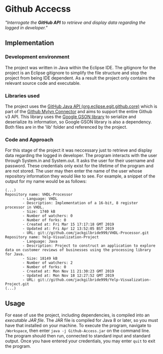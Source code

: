 # Github Accecss
*"Interrogate the **GitHub API** to retrieve and display data regarding the logged in developer."*

## Implementation
### Development environment
The project was written in Java within the Eclipse IDE. The gitignore for the project is an Eclipse gitignore to simplify the file structure and stop the project from being IDE dependent. As a result the project only contains the relevant source code and executable.

### Libraries used
The project uses the [GitHub Java API (org.eclipse.egit.github.core)](https://github.com/eclipse/egit-github/tree/master/org.eclipse.egit.github.core) which is part of the [Github Mylyn Connector](https://github.com/eclipse/egit-github) and aims to support the entire Github v3 API. This library uses the [Google GSON library](https://github.com/google/gson) to serialize and deserialize its information, so Google GSON library is also a dependency. Both files are in the 'lib' folder and referenced by the project.

### Code and Approach
For this stage of the project it was neccessary just to retrieve and display data regarding the logged in developer. The program interacts with the user through System.in and System.out. It asks the user for their username and password. These credentials only exist for the lifetime of the program and are not stored. The user may then enter the name of the user whose repository information they would like to see. For example, a snippet of the output for my name would be as follows:
```
(...)
Repository name: VHDL-Processor
        - Language: VHDL
        - Description: Implementation of a 16-bit, 8 register processor in VHDL.
        - Size: 1740 kB
        - Number of watchers: 0
        - Number of forks: 0
        - Created at: Fri Mar 15 17:17:18 GMT 2019
        - Updated at: Fri Apr 12 13:52:05 BST 2019
        - URL: git://github.com/jackgilbride999/VHDL-Processor.git
Repository name: Yelp-Visualization-Project
        - Language: Java
        - Description: Project to construct an application to explore data on customer reviews of businesses using the processing library for Java.
        - Size: 18149 kB
        - Number of watchers: 2
        - Number of forks: 0
        - Created at: Mon Nov 11 21:30:23 GMT 2019
        - Updated at: Mon Nov 18 12:27:52 GMT 2019
        - URL: git://github.com/jackgilbride999/Yelp-Visualization-Project.git
(...)
```

## Usage
For ease of use the project, including dependencies, is compiled into an *executable JAR file*. The JAR file is compiled for Java 8 or later, so you must have that installed on your machine. To execute the program, navigate to `/Workspace`, then enter `java -j Github-Access.jar` on the command line. The program should then run, connected to standard input and standard output. Once you have entered your credentials, you may enter `quit` to exit the program.